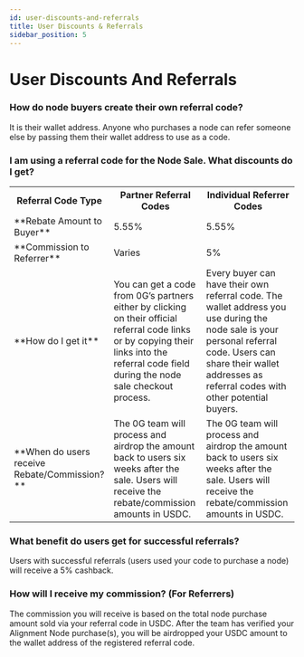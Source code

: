```yaml
---
id: user-discounts-and-referrals
title: User Discounts & Referrals
sidebar_position: 5
---
```


# User Discounts And Referrals

### How do node buyers create their own referral code?
It is their wallet address. Anyone who purchases a node can refer someone else by passing them their wallet address to use as a code.

### I am using a referral code for the Node Sale. What discounts do I get?


<table>
  <tr>
    <th>
    Referral Code Type
    </th>
    <th>
    Partner Referral Codes
    </th>
    <th>
    Individual Referrer Codes
    </th>
  </tr>
  <tr>
    <td>
    **Rebate Amount to Buyer**
    </td>
    <td>
    5.55%
    </td>
    <td>
    5.55%
    </td>
  </tr>
  <tr>
    <td>
    **Commission to Referrer**
    </td>
    <td>
    Varies
    </td>
    <td>
    5%
    </td>
  </tr>
    <tr>
    <td>
    **How do I get it**
    </td>
    <td>
    You can get a code from 0G’s partners either by clicking on their official referral code links or by copying their links into the referral code field during the node sale checkout process.
    </td>
    <td>
    Every buyer can have their own referral code. The wallet address you use during the node sale is your personal referral code. Users can share their wallet addresses as referral codes with other potential buyers.
    </td>
  </tr>
  <tr>
    <td>
    **When do users receive Rebate/Commission?**
    </td>
    <td>
    The 0G team will process and airdrop the amount back to users six weeks after the sale. Users will receive the rebate/commission amounts in USDC.
    </td>
    <td>
    The 0G team will process and airdrop the amount back to users six weeks after the sale. Users will receive the rebate/commission amounts in USDC.
    </td>
  </tr>
</table>

### What benefit do users get for successful referrals?
Users with successful referrals (users used your code to purchase a node) will receive a 5% cashback.

### How will I receive my commission? (For Referrers) 
The commission you will receive is based on the total node purchase amount sold via your referral code in USDC. After the team has verified your Alignment Node purchase(s), you will be airdropped your USDC amount to the wallet address of the registered referral code. 

